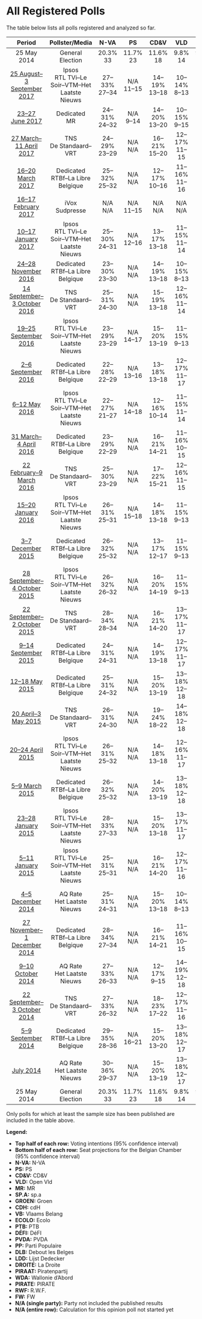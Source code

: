 # All Registered Polls

The table below lists all polls registered and analyzed so far.

| Period     | Pollster/Media   | N-VA | PS | CD&V | VLD | MR | SP.A | GROEN | CDH | VB | ECOLO | PTB | DÉFI | PVDA | PP | DLB | LDD | DROITE | PIRAAT | WDA | PIRATE | RWF | FW |
|:----------:|:----------------:|:--:|:--:|:--:|:--:|:--:|:--:|:--:|:--:|:--:|:--:|:--:|:--:|:--:|:--:|:--:|:--:|:--:|:--:|:--:|:--:|:--:|:--:|
| 25 May 2014 | General Election | 20.3% <br> 33 | 11.7% <br> 23 | 11.6% <br> 18 | 9.8% <br> 14 | 9.6% <br> 20 | 8.8% <br> 13 | 5.3% <br> 6 | 5.0% <br> 9 | 3.7% <br> 3 | 3.3% <br> 6 | 2.0% <br> 2 | 1.8% <br> 2 | 1.8% <br> 0 | 1.5% <br> 1 | 0.9% <br> 0 | 0.4% <br> 0 | 0.4% <br> 0 | 0.3% <br> 0 | 0.2% <br> 0 | 0.1% <br> 0 | 0.1% <br> 0 | 0.1% <br> 0 |
| [25 August–3 September 2017](2017-09-03-Ipsos.html) | Ipsos <br> RTL TVi–Le Soir–VTM–Het Laatste Nieuws | 27–33% <br> 27–34 | N/A <br> 11–15 | 14–19% <br> 13–18 | 10–14% <br> 8–13 | N/A <br> 11–15 | 10–14% <br> 9–13 | 11–16% <br> 10–15 | N/A <br> 3–6 | 6–10% <br> 5–8 | N/A <br> 5–8 | N/A <br> 8–10 | N/A <br> 0–3 | 4–7% <br> 0 | N/A <br> 0–2 | N/A <br> N/A | N/A <br> N/A | N/A <br> 0 | N/A <br> N/A | N/A <br> N/A | N/A <br> N/A | N/A <br> N/A | N/A <br> N/A |
| [23–27 June 2017](2017-06-27-Dedicated.html) | Dedicated <br> MR | 24–31% <br> 24–32 | N/A <br> 9–14 | 14–20% <br> 13–20 | 10–15% <br> 9–15 | N/A <br> 15–21 | 7–12% <br> 6–11 | 10–15% <br> 9–15 | N/A <br> 4–8 | 9–14% <br> 8–13 | N/A <br> 5–10 | N/A <br> 14–20 | N/A <br> 2–4 | 6–10% <br> 0 | N/A <br> N/A | N/A <br> N/A | N/A <br> N/A | N/A <br> N/A | N/A <br> N/A | N/A <br> N/A | N/A <br> N/A | N/A <br> N/A | N/A <br> N/A |
| [27 March–11 April 2017](2017-04-11-TNS.html) | TNS <br> De Standaard–VRT | 24–29% <br> 23–29 | N/A <br> N/A | 16–21% <br> 15–20 | 12–17% <br> 11–15 | N/A <br> N/A | 11–15% <br> 9–14 | 13–17% <br> 12–16 | N/A <br> N/A | 6–10% <br> 5–8 | N/A <br> N/A | N/A <br> N/A | N/A <br> N/A | 3–6% <br> 0 | N/A <br> N/A | N/A <br> N/A | N/A <br> N/A | N/A <br> N/A | N/A <br> N/A | N/A <br> N/A | N/A <br> N/A | N/A <br> N/A | N/A <br> N/A |
| [16–20 March 2017](2017-03-20-Dedicated.html) | Dedicated <br> RTBf–La Libre Belgique | 25–32% <br> 25–32 | N/A <br> N/A | 12–17% <br> 10–16 | 11–16% <br> 11–16 | N/A <br> N/A | 11–15% <br> 9–15 | 9–14% <br> 8–12 | N/A <br> N/A | 10–14% <br> 8–13 | N/A <br> N/A | N/A <br> N/A | N/A <br> N/A | 4–7% <br> 0 | N/A <br> N/A | N/A <br> N/A | N/A <br> N/A | N/A <br> N/A | 1–3% <br> 0 | N/A <br> N/A | N/A <br> N/A | N/A <br> N/A | N/A <br> N/A |
| [16–17 February 2017](2017-02-17-IVox.html) | iVox <br> Sudpresse | N/A <br> N/A | N/A <br> 11–15 | N/A <br> N/A | N/A <br> N/A | N/A <br> 11–14 | N/A <br> N/A | N/A <br> N/A | N/A <br> 3–7 | N/A <br> N/A | N/A <br> 6–9 | N/A <br> 8–10 | N/A <br> 0–1 | N/A <br> N/A | N/A <br> 2–3 | N/A <br> N/A | N/A <br> N/A | N/A <br> N/A | N/A <br> N/A | N/A <br> N/A | N/A <br> N/A | N/A <br> N/A | N/A <br> N/A |
| [10–17 January 2017](2017-01-17-Ipsos.html) | Ipsos <br> RTL TVi–Le Soir–VTM–Het Laatste Nieuws | 25–30% <br> 24–31 | N/A <br> 12–16 | 13–17% <br> 13–18 | 11–15% <br> 11–14 | N/A <br> 10–14 | 11–15% <br> 9–15 | 10–14% <br> 9–12 | N/A <br> 4–8 | 9–12% <br> 7–12 | N/A <br> 4–7 | N/A <br> 7–10 | N/A <br> 0 | 4–7% <br> 0 | N/A <br> 0–2 | N/A <br> N/A | N/A <br> N/A | N/A <br> 0 | N/A <br> N/A | N/A <br> N/A | N/A <br> N/A | N/A <br> N/A | N/A <br> N/A |
| [24–28 November 2016](2016-11-28-Dedicated.html) | Dedicated <br> RTBf–La Libre Belgique | 23–30% <br> 23–30 | N/A <br> N/A | 14–19% <br> 13–18 | 10–15% <br> 8–13 | N/A <br> N/A | 11–16% <br> 9–15 | 10–15% <br> 9–13 | N/A <br> N/A | 10–15% <br> 8–14 | N/A <br> N/A | N/A <br> N/A | N/A <br> N/A | 3–6% <br> 0 | N/A <br> N/A | N/A <br> N/A | N/A <br> N/A | N/A <br> N/A | 1–2% <br> 0 | N/A <br> N/A | N/A <br> N/A | N/A <br> N/A | N/A <br> N/A |
| [14 September–3 October 2016](2016-10-03-TNS.html) | TNS <br> De Standaard–VRT | 25–31% <br> 24–30 | N/A <br> N/A | 15–19% <br> 13–18 | 12–16% <br> 11–14 | N/A <br> N/A | 14–18% <br> 13–17 | 11–16% <br> 10–13 | N/A <br> N/A | 7–10% <br> 5–8 | N/A <br> N/A | N/A <br> N/A | N/A <br> N/A | 2–5% <br> 0 | N/A <br> N/A | N/A <br> N/A | N/A <br> N/A | N/A <br> N/A | N/A <br> N/A | N/A <br> N/A | N/A <br> N/A | N/A <br> N/A | N/A <br> N/A |
| [19–25 September 2016](2016-09-25-Ipsos.html) | Ipsos <br> RTL TVi–Le Soir–VTM–Het Laatste Nieuws | 23–29% <br> 23–29 | N/A <br> 14–17 | 15–20% <br> 13–19 | 11–15% <br> 9–13 | N/A <br> 12–16 | 12–16% <br> 10–15 | 9–13% <br> 6–12 | N/A <br> 3–7 | 10–14% <br> 8–13 | N/A <br> 1–4 | N/A <br> 8–10 | N/A <br> 0 | 3–5% <br> 0 | N/A <br> 1–2 | N/A <br> N/A | N/A <br> N/A | N/A <br> 0 | N/A <br> N/A | N/A <br> N/A | N/A <br> N/A | N/A <br> N/A | N/A <br> N/A |
| [2–6 September 2016](2016-09-06-Dedicated.html) | Dedicated <br> RTBf–La Libre Belgique | 22–28% <br> 22–29 | N/A <br> 13–16 | 13–18% <br> 13–18 | 12–17% <br> 11–17 | N/A <br> 14 | 13–18% <br> 12–17 | 8–12% <br> 6–12 | N/A <br> 7 | 11–16% <br> 8–15 | N/A <br> 3–4 | N/A <br> 8 | N/A <br> 0 | 4–7% <br> 0 | N/A <br> 0–2 | N/A <br> N/A | N/A <br> N/A | N/A <br> 0 | 1–3% <br> 0 | N/A <br> 0 | N/A <br> 0 | N/A <br> 0 | N/A <br> 0 |
| [6–12 May 2016](2016-05-12-Ipsos.html) | Ipsos <br> RTL TVi–Le Soir–VTM–Het Laatste Nieuws | 22–27% <br> 21–27 | N/A <br> 14–18 | 12–16% <br> 10–14 | 11–15% <br> 11–14 | N/A <br> 10–14 | 14–18% <br> 13–18 | 9–13% <br> 8–12 | N/A <br> 5–8 | 12–16% <br> 11–15 | N/A <br> 3–6 | N/A <br> 5–8 | N/A <br> 0 | 4–6% <br> 0 | N/A <br> 0–2 | N/A <br> N/A | N/A <br> N/A | N/A <br> 0 | N/A <br> N/A | N/A <br> N/A | N/A <br> N/A | N/A <br> N/A | N/A <br> N/A |
| [31 March– 4 April 2016](2016-04-04-Dedicated.html) | Dedicated <br> RTBf–La Libre Belgique | 23–29% <br> 22–29 | N/A <br> N/A | 16–21% <br> 14–21 | 11–16% <br> 10–15 | N/A <br> N/A | 12–17% <br> 10–16 | 8–13% <br> 6–12 | N/A <br> N/A | 10–15% <br> 8–14 | N/A <br> N/A | N/A <br> N/A | N/A <br> N/A | 3–5% <br> 0 | N/A <br> N/A | N/A <br> N/A | N/A <br> N/A | N/A <br> N/A | 1–2% <br> 0 | N/A <br> N/A | N/A <br> N/A | N/A <br> N/A | N/A <br> N/A |
| [22 February–9 March 2016](2016-03-09-TNS.html) | TNS <br> De Standaard–VRT | 25–30% <br> 23–29 | N/A <br> N/A | 17–22% <br> 15–21 | 12–16% <br> 11–15 | N/A <br> N/A | 13–17% <br> 11–16 | 10–14% <br> 8–12 | N/A <br> N/A | 7–10% <br> 5–8 | N/A <br> N/A | N/A <br> N/A | N/A <br> N/A | 3–5% <br> 0 | N/A <br> N/A | N/A <br> N/A | N/A <br> N/A | N/A <br> N/A | N/A <br> N/A | N/A <br> N/A | N/A <br> N/A | N/A <br> N/A | N/A <br> N/A |
| [15–20 January 2016](2016-01-20-Ipsos.html) | Ipsos <br> RTL TVi–Le Soir–VTM–Het Laatste Nieuws | 26–31% <br> 25–31 | N/A <br> 15–18 | 14–18% <br> 13–18 | 11–15% <br> 9–13 | N/A <br> 14–16 | 13–18% <br> 12–17 | 9–12% <br> 6–12 | N/A <br> 4–7 | 10–14% <br> 8–13 | N/A <br> 3–6 | N/A <br> 3–5 | N/A <br> 0 | 3–5% <br> 0 | N/A <br> 0–2 | N/A <br> N/A | N/A <br> N/A | N/A <br> 0 | N/A <br> N/A | N/A <br> N/A | N/A <br> N/A | N/A <br> N/A | N/A <br> N/A |
| [3–7 December 2015](2015-12-07-Dedicated.html) | Dedicated <br> RTBf–La Libre Belgique | 26–32% <br> 25–32 | N/A <br> N/A | 13–17% <br> 12–17 | 11–15% <br> 9–13 | N/A <br> N/A | 12–16% <br> 10–15 | 10–14% <br> 8–12 | N/A <br> N/A | 10–14% <br> 8–13 | N/A <br> N/A | N/A <br> N/A | N/A <br> N/A | 2–4% <br> 0 | N/A <br> N/A | N/A <br> N/A | N/A <br> N/A | N/A <br> N/A | N/A <br> N/A | N/A <br> N/A | N/A <br> N/A | N/A <br> N/A | N/A <br> N/A |
| [28 September–4 October 2015](2015-10-04-Ipsos.html) | Ipsos <br> RTL TVi–Le Soir–VTM–Het Laatste Nieuws | 26–32% <br> 26–32 | N/A <br> N/A | 16–20% <br> 14–19 | 11–15% <br> 9–13 | N/A <br> N/A | 12–17% <br> 11–15 | 7–11% <br> 5–10 | N/A <br> N/A | 9–13% <br> 8–12 | N/A <br> N/A | N/A <br> N/A | N/A <br> N/A | 3–5% <br> 0 | N/A <br> N/A | N/A <br> N/A | N/A <br> N/A | N/A <br> N/A | N/A <br> N/A | N/A <br> N/A | N/A <br> N/A | N/A <br> N/A | N/A <br> N/A |
| [22 September–2 October 2015](2015-10-02-TNS.html) | TNS <br> De Standaard–VRT | 28–34% <br> 28–34 | N/A <br> N/A | 16–21% <br> 14–20 | 13–17% <br> 11–17 | N/A <br> N/A | 12–16% <br> 9–15 | 8–12% <br> 6–11 | N/A <br> N/A | 6–9% <br> 2–7 | N/A <br> N/A | N/A <br> N/A | N/A <br> N/A | 3–5% <br> 0 | N/A <br> N/A | N/A <br> N/A | N/A <br> N/A | N/A <br> N/A | N/A <br> N/A | N/A <br> N/A | N/A <br> N/A | N/A <br> N/A | N/A <br> N/A |
| [9–14 September 2015](2015-09-14-Dedicated.html) | Dedicated <br> RTBf–La Libre Belgique | 24–31% <br> 24–31 | N/A <br> N/A | 14–19% <br> 13–18 | 12–17% <br> 11–17 | N/A <br> N/A | 14–19% <br> 13–18 | 8–12% <br> 6–12 | N/A <br> N/A | 8–12% <br> 6–10 | N/A <br> N/A | N/A <br> N/A | N/A <br> N/A | 3–5% <br> 0 | N/A <br> N/A | N/A <br> N/A | N/A <br> N/A | N/A <br> N/A | 1–2% <br> 0 | N/A <br> N/A | N/A <br> N/A | N/A <br> N/A | N/A <br> N/A |
| [12–18 May 2015](2015-05-18-Dedicated.html) | Dedicated <br> RTBf–La Libre Belgique | 25–31% <br> 24–32 | N/A <br> N/A | 15–20% <br> 13–19 | 13–18% <br> 12–18 | N/A <br> N/A | 13–18% <br> 13–18 | 8–12% <br> 6–12 | N/A <br> N/A | 6–10% <br> 4–8 | N/A <br> N/A | N/A <br> N/A | N/A <br> N/A | 2–5% <br> 0 | N/A <br> N/A | N/A <br> N/A | N/A <br> N/A | N/A <br> N/A | 1–3% <br> 0 | N/A <br> N/A | N/A <br> N/A | N/A <br> N/A | N/A <br> N/A |
| [20 April–3 May 2015](2015-05-03-TNS.html) | TNS <br> De Standaard–VRT | 26–31% <br> 24–30 | N/A <br> N/A | 19–24% <br> 18–22 | 14–18% <br> 12–18 | N/A <br> N/A | 12–17% <br> 10–15 | 10–14% <br> 8–12 | N/A <br> N/A | 5–7% <br> 1–5 | N/A <br> N/A | N/A <br> N/A | N/A <br> N/A | 1–2% <br> 0 | N/A <br> N/A | N/A <br> N/A | N/A <br> N/A | N/A <br> N/A | N/A <br> N/A | N/A <br> N/A | N/A <br> N/A | N/A <br> N/A | N/A <br> N/A |
| [20–24 April 2015](2015-04-24-Ipsos.html) | Ipsos <br> RTL TVi–Le Soir–VTM–Het Laatste Nieuws | 26–31% <br> 25–32 | N/A <br> N/A | 14–18% <br> 13–18 | 12–16% <br> 11–17 | N/A <br> N/A | 13–18% <br> 13–17 | 9–13% <br> 7–12 | N/A <br> N/A | 6–10% <br> 5–8 | N/A <br> N/A | N/A <br> N/A | N/A <br> N/A | 2–5% <br> 0 | N/A <br> N/A | N/A <br> N/A | N/A <br> N/A | N/A <br> N/A | N/A <br> N/A | N/A <br> N/A | N/A <br> N/A | N/A <br> N/A | N/A <br> N/A |
| [5–9 March 2015](2015-03-09-Dedicated.html) | Dedicated <br> RTBf–La Libre Belgique | 26–32% <br> 25–32 | N/A <br> N/A | 14–20% <br> 13–19 | 13–18% <br> 12–18 | N/A <br> N/A | 14–19% <br> 13–18 | 8–12% <br> 5–12 | N/A <br> N/A | 6–10% <br> 3–8 | N/A <br> N/A | N/A <br> N/A | N/A <br> N/A | 2–5% <br> 0 | N/A <br> N/A | N/A <br> N/A | 0–1% <br> 0–1 | N/A <br> N/A | 1–2% <br> 0 | N/A <br> N/A | N/A <br> N/A | N/A <br> N/A | N/A <br> N/A |
| [23–28 January 2015](2015-01-28-Ipsos.html) | Ipsos <br> RTL TVi–Le Soir–VTM–Het Laatste Nieuws | 28–33% <br> 27–33 | N/A <br> N/A | 15–20% <br> 13–18 | 13–17% <br> 11–17 | N/A <br> N/A | 13–17% <br> 11–16 | 9–12% <br> 6–12 | N/A <br> N/A | 6–9% <br> 5–8 | N/A <br> N/A | N/A <br> N/A | N/A <br> N/A | 3–5% <br> 0 | N/A <br> N/A | N/A <br> N/A | N/A <br> N/A | N/A <br> N/A | N/A <br> N/A | N/A <br> N/A | N/A <br> N/A | N/A <br> N/A | N/A <br> N/A |
| [5–11 January 2015](2015-01-11-Ipsos.html) | Ipsos <br> RTL TVi–Le Soir–VTM–Het Laatste Nieuws | 25–31% <br> 25–31 | N/A <br> N/A | 16–21% <br> 14–20 | 12–17% <br> 11–16 | N/A <br> N/A | 14–18% <br> 13–18 | 9–12% <br> 6–12 | N/A <br> N/A | 5–9% <br> 2–7 | N/A <br> N/A | N/A <br> N/A | N/A <br> N/A | 3–5% <br> 0 | N/A <br> N/A | N/A <br> N/A | N/A <br> N/A | N/A <br> N/A | N/A <br> N/A | N/A <br> N/A | N/A <br> N/A | N/A <br> N/A | N/A <br> N/A |
| [4–5 December 2014](2014-12-05-AQRate.html) | AQ Rate <br> Het Laatste Nieuws | 25–31% <br> 24–31 | N/A <br> N/A | 15–20% <br> 13–18 | 10–14% <br> 8–13 | N/A <br> N/A | 14–19% <br> 13–18 | 12–17% <br> 11–16 | N/A <br> N/A | 5–8% <br> 2–7 | N/A <br> N/A | N/A <br> N/A | N/A <br> N/A | 1–3% <br> 0 | N/A <br> N/A | N/A <br> N/A | N/A <br> N/A | N/A <br> N/A | N/A <br> N/A | N/A <br> N/A | N/A <br> N/A | N/A <br> N/A | N/A <br> N/A |
| [27 November–1 December 2014](2014-12-01-Dedicated.html) | Dedicated <br> RTBf–La Libre Belgique | 28–34% <br> 27–34 | N/A <br> N/A | 16–21% <br> 14–21 | 11–16% <br> 10–15 | N/A <br> N/A | 13–18% <br> 11–17 | 8–13% <br> 6–12 | N/A <br> N/A | 4–8% <br> 1–6 | N/A <br> N/A | N/A <br> N/A | N/A <br> N/A | 3–6% <br> 0 | N/A <br> N/A | N/A <br> N/A | 0–2% <br> 0–1 | N/A <br> N/A | 0–2% <br> 0 | N/A <br> N/A | N/A <br> N/A | N/A <br> N/A | N/A <br> N/A |
| [9–10 October 2014](2014-10-10-AQRate.html) | AQ Rate <br> Het Laatste Nieuws | 27–33% <br> 26–33 | N/A <br> N/A | 12–17% <br> 9–15 | 14–19% <br> 12–18 | N/A <br> N/A | 15–21% <br> 14–20 | 7–11% <br> 5–10 | N/A <br> N/A | 6–10% <br> 4–8 | N/A <br> N/A | N/A <br> N/A | N/A <br> N/A | 2–4% <br> 0 | N/A <br> N/A | N/A <br> N/A | N/A <br> N/A | N/A <br> N/A | N/A <br> N/A | N/A <br> N/A | N/A <br> N/A | N/A <br> N/A | N/A <br> N/A |
| [22 September–3 October 2014](2014-10-03-TNS.html) | TNS <br> De Standaard–VRT | 27–33% <br> 26–32 | N/A <br> N/A | 18–23% <br> 17–22 | 12–17% <br> 11–16 | N/A <br> N/A | 14–18% <br> 13–17 | 8–12% <br> 6–10 | N/A <br> N/A | 5–8% <br> 2–7 | N/A <br> N/A | N/A <br> N/A | N/A <br> N/A | 2–4% <br> 0 | N/A <br> N/A | N/A <br> N/A | N/A <br> N/A | N/A <br> N/A | N/A <br> N/A | N/A <br> N/A | N/A <br> N/A | N/A <br> N/A | N/A <br> N/A |
| [5–9 September 2014](2014-09-09-Dedicated.html) | Dedicated <br> RTBf–La Libre Belgique | 29–35% <br> 28–36 | N/A <br> 16–21 | 15–20% <br> 13–20 | 13–18% <br> 12–17 | N/A <br> 14–19 | 13–18% <br> 12–16 | 8–12% <br> 5–10 | N/A <br> 4–8 | 4–7% <br> 0–6 | N/A <br> 1–5 | N/A <br> 2–5 | N/A <br> 0 | 2–5% <br> 0 | N/A <br> 0–2 | N/A <br> 0 | 0–1% <br> 0–1 | N/A <br> 0 | 0–2% <br> 0 | N/A <br> 0 | N/A <br> 0 | N/A <br> 0 | N/A <br> 0 |
| [July 2014](2014-07-31-AQRate.html) | AQ Rate <br> Het Laatste Nieuws | 30–36% <br> 29–37 | N/A <br> N/A | 15–20% <br> 13–19 | 13–18% <br> 12–17 | N/A <br> N/A | 12–17% <br> 11–16 | 7–11% <br> 5–10 | N/A <br> N/A | 4–8% <br> 1–6 | N/A <br> N/A | N/A <br> N/A | N/A <br> N/A | 2–4% <br> 0 | N/A <br> N/A | N/A <br> N/A | N/A <br> N/A | N/A <br> N/A | N/A <br> N/A | N/A <br> N/A | N/A <br> N/A | N/A <br> N/A | N/A <br> N/A |
| 25 May 2014 | General Election | 20.3% <br> 33 | 11.7% <br> 23 | 11.6% <br> 18 | 9.8% <br> 14 | 9.6% <br> 20 | 8.8% <br> 13 | 5.3% <br> 6 | 5.0% <br> 9 | 3.7% <br> 3 | 3.3% <br> 6 | 2.0% <br> 2 | 1.8% <br> 2 | 1.8% <br> 0 | 1.5% <br> 1 | 0.9% <br> 0 | 0.4% <br> 0 | 0.4% <br> 0 | 0.3% <br> 0 | 0.2% <br> 0 | 0.1% <br> 0 | 0.1% <br> 0 | 0.1% <br> 0 |

Only polls for which at least the sample size has been published are included in the table above.

**Legend:**
+ **Top half of each row:** Voting intentions (95% confidence interval)
+ **Bottom half of each row:** Seat projections for the Belgian Chamber (95% confidence interval)
+ **N-VA:** N-VA
+ **PS:** PS
+ **CD&V:** CD&V
+ **VLD:** Open Vld
+ **MR:** MR
+ **SP.A:** sp.a
+ **GROEN:** Groen
+ **CDH:** cdH
+ **VB:** Vlaams Belang
+ **ECOLO:** Ecolo
+ **PTB:** PTB
+ **DÉFI:** DéFI
+ **PVDA:** PVDA
+ **PP:** Parti Populaire
+ **DLB:** Debout les Belges
+ **LDD:** Lijst Dedecker
+ **DROITE:** La Droite
+ **PIRAAT:** Piratenpartij
+ **WDA:** Wallonie d’Abord
+ **PIRATE:** PIRATE
+ **RWF:** R.W.F.
+ **FW:** FW
+ **N/A (single party):** Party not included the published results
+ **N/A (entire row):** Calculation for this opinion poll not started yet

